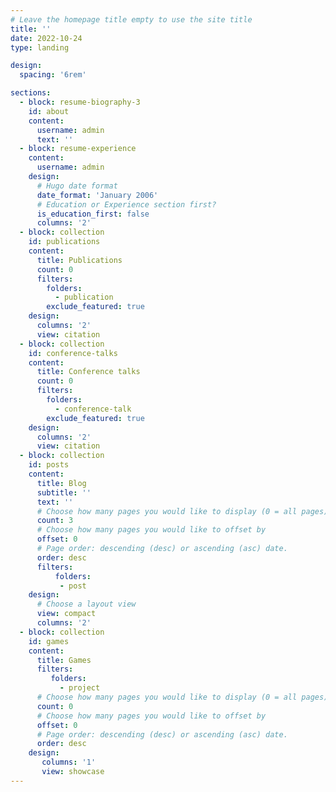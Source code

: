 ```yaml
---
# Leave the homepage title empty to use the site title
title: ''
date: 2022-10-24
type: landing

design:
  spacing: '6rem'

sections:
  - block: resume-biography-3
    id: about
    content:
      username: admin
      text: ''
  - block: resume-experience
    content:
      username: admin
    design:
      # Hugo date format
      date_format: 'January 2006'
      # Education or Experience section first?
      is_education_first: false
      columns: '2'
  - block: collection
    id: publications
    content:
      title: Publications
      count: 0
      filters:
        folders:
          - publication
        exclude_featured: true
    design:
      columns: '2'
      view: citation
  - block: collection
    id: conference-talks
    content:
      title: Conference talks
      count: 0
      filters:
        folders:
          - conference-talk
        exclude_featured: true
    design:
      columns: '2'
      view: citation
  - block: collection
    id: posts
    content:
      title: Blog
      subtitle: ''
      text: ''
      # Choose how many pages you would like to display (0 = all pages)
      count: 3
      # Choose how many pages you would like to offset by
      offset: 0
      # Page order: descending (desc) or ascending (asc) date.
      order: desc
      filters:
          folders:
           - post
    design:
      # Choose a layout view
      view: compact
      columns: '2'
  - block: collection
    id: games
    content:
      title: Games
      filters:
         folders:
           - project
      # Choose how many pages you would like to display (0 = all pages)
      count: 0
      # Choose how many pages you would like to offset by
      offset: 0
      # Page order: descending (desc) or ascending (asc) date.
      order: desc
    design:
       columns: '1'
       view: showcase
---
```


